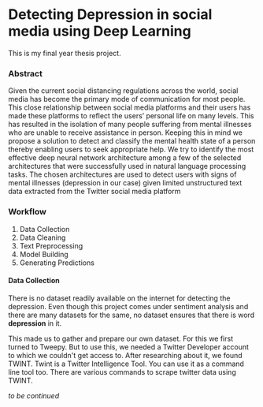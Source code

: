# Detecting Depression in social media using Deep Learning

This is my final year thesis project. 

### Abstract
Given the current social distancing regulations across the world, social media has become the primary mode of communication for most people. This close relationship between social media platforms and their users has made these platforms to reflect the users’ personal life on many levels. This has resulted in the isolation of many people suffering from mental illnesses who are unable to receive assistance in person. Keeping this in mind we propose a solution to detect and classify the mental health state of a person thereby enabling users to seek appropriate help. We try to identify the most effective deep neural network architecture among a few of the selected architectures that were successfully used in natural language processing tasks. The chosen architectures are used to detect users with signs of mental illnesses (depression in our case) given limited unstructured text data extracted from the Twitter social media platform

### Workflow
1. Data Collection
2. Data Cleaning
3. Text Preprocessing
4. Model Building
5. Generating Predictions

#### Data Collection
There is no dataset readily available on the internet for detecting the depression. Even though this project comes under sentiment analysis and there are many datasets for the same, no dataset ensures that there is word **depression** in it. 

This made us to gather and prepare our own dataset. For this we first turned to Tweepy. But to use this, we needed a Twitter Developer account to which we couldn't get access to. After researching about it, we found TWINT. Twint is a Twitter Intelligence Tool. You can use it as a command line tool too. There are various commands to scrape twitter data using TWINT. 


*to be continued*
